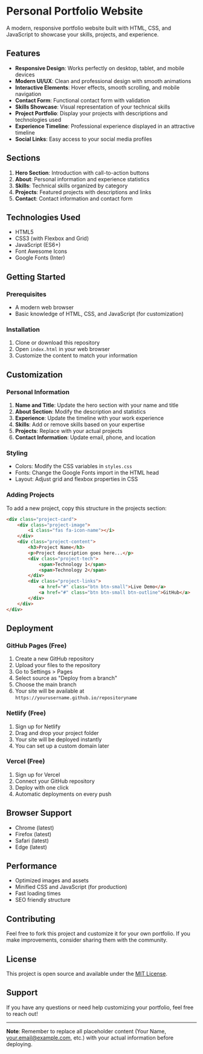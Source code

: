 # Personal Portfolio Website

A modern, responsive portfolio website built with HTML, CSS, and JavaScript to showcase your skills, projects, and experience.

## Features

- **Responsive Design**: Works perfectly on desktop, tablet, and mobile devices
- **Modern UI/UX**: Clean and professional design with smooth animations
- **Interactive Elements**: Hover effects, smooth scrolling, and mobile navigation
- **Contact Form**: Functional contact form with validation
- **Skills Showcase**: Visual representation of your technical skills
- **Project Portfolio**: Display your projects with descriptions and technologies used
- **Experience Timeline**: Professional experience displayed in an attractive timeline
- **Social Links**: Easy access to your social media profiles

## Sections

1. **Hero Section**: Introduction with call-to-action buttons
2. **About**: Personal information and experience statistics
3. **Skills**: Technical skills organized by category
4. **Projects**: Featured projects with descriptions and links
5. **Contact**: Contact information and contact form

## Technologies Used

- HTML5
- CSS3 (with Flexbox and Grid)
- JavaScript (ES6+)
- Font Awesome Icons
- Google Fonts (Inter)

## Getting Started

### Prerequisites

- A modern web browser
- Basic knowledge of HTML, CSS, and JavaScript (for customization)

### Installation

1. Clone or download this repository
2. Open `index.html` in your web browser
3. Customize the content to match your information

## Customization

### Personal Information

1. **Name and Title**: Update the hero section with your name and title
2. **About Section**: Modify the description and statistics
3. **Experience**: Update the timeline with your work experience
4. **Skills**: Add or remove skills based on your expertise
5. **Projects**: Replace with your actual projects
6. **Contact Information**: Update email, phone, and location

### Styling

- Colors: Modify the CSS variables in `styles.css`
- Fonts: Change the Google Fonts import in the HTML head
- Layout: Adjust grid and flexbox properties in CSS

### Adding Projects

To add a new project, copy this structure in the projects section:

```html
<div class="project-card">
    <div class="project-image">
        <i class="fas fa-icon-name"></i>
    </div>
    <div class="project-content">
        <h3>Project Name</h3>
        <p>Project description goes here...</p>
        <div class="project-tech">
            <span>Technology 1</span>
            <span>Technology 2</span>
        </div>
        <div class="project-links">
            <a href="#" class="btn btn-small">Live Demo</a>
            <a href="#" class="btn btn-small btn-outline">GitHub</a>
        </div>
    </div>
</div>
```

## Deployment

### GitHub Pages (Free)

1. Create a new GitHub repository
2. Upload your files to the repository
3. Go to Settings > Pages
4. Select source as "Deploy from a branch"
5. Choose the main branch
6. Your site will be available at `https://yourusername.github.io/repositoryname`

### Netlify (Free)

1. Sign up for Netlify
2. Drag and drop your project folder
3. Your site will be deployed instantly
4. You can set up a custom domain later

### Vercel (Free)

1. Sign up for Vercel
2. Connect your GitHub repository
3. Deploy with one click
4. Automatic deployments on every push

## Browser Support

- Chrome (latest)
- Firefox (latest)
- Safari (latest)
- Edge (latest)

## Performance

- Optimized images and assets
- Minified CSS and JavaScript (for production)
- Fast loading times
- SEO friendly structure

## Contributing

Feel free to fork this project and customize it for your own portfolio. If you make improvements, consider sharing them with the community.

## License

This project is open source and available under the [MIT License](LICENSE).

## Support

If you have any questions or need help customizing your portfolio, feel free to reach out!

---

**Note**: Remember to replace all placeholder content (Your Name, your.email@example.com, etc.) with your actual information before deploying.
